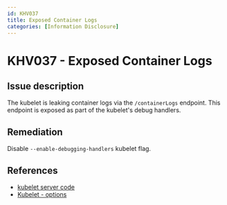 ```yaml
---
id: KHV037
title: Exposed Container Logs
categories: [Information Disclosure]
---
```


# KHV037 - Exposed Container Logs

## Issue description

The kubelet is leaking container logs via the `/containerLogs` endpoint. This endpoint is exposed as part of the kubelet's debug handlers.


## Remediation

Disable `--enable-debugging-handlers` kubelet flag.

## References

- [kubelet server code](https://github.com/kubernetes/kubernetes/blob/4a6935b31fcc4d1498c977d90387e02b6b93288f/pkg/kubelet/server/server.go)
- [Kubelet - options](https://kubernetes.io/docs/reference/command-line-tools-reference/kubelet/#options)